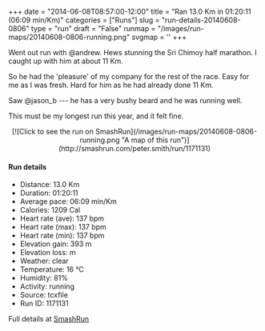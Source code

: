 +++
date = "2014-06-08T08:57:00-12:00"
title = "Ran 13.0 Km in 01:20:11 (06:09 min/Km)"
categories = ["Runs"]
slug = "run-details-20140608-0806"
type = "run"
draft = "False"
runmap = "/images/run-maps/20140608-0806-running.png"
svgmap = '<polyline points="3 52, 6 47, 14 49, 22 37, 23 38, 29 41, 39 47, 49 49, 55 54, 59 54, 62 48, 66 48, 69 45, 69 44, 74 42, 81 42, 84 40, 88 35, 91 34, 95 39, 100 47, 94 37, 89 35, 83 41, 76 42, 67 48, 63 48, 60 52, 60 55, 64 57, 67 62, 70 65, 83 58, 86 50, 83 42, 93 42, 99 46, 99 44, 93 36, 90 34, 84 41, 80 42, 76 42, 68 46, 67 48, 63 48, 60 55, 64 56, 67 62, 71 65, 82 59, 85 53, 86 49, 82 43, 83 42, 94 41, 100 47, 98 42, 93 36, 89 34, 84 41, 75 42, 69 45, 66 48, 63 48, 60 53, 64 56, 67 62, 71 64, 82 58, 86 49, 83 42, 94 41, 97 46, 100 47, 92 35, 89 35, 84 40, 73 43, 65 49, 63 51, 64 60, 56 55, 56 52, 54 49, 50 48, 45 48, 27 38, 25 38, 17 43, 14 48, 7 47, 0 56">'
+++

Went out run with @andrew. Hews stunning the Sri Chimoy half marathon.  I caught up with him at about 11 Km. 

So he had the 'pleasure' of my company for the rest of the race. Easy for me as I was fresh. Hard for him as he had already done 11 Km. 

Saw @jason_b --- he has a very bushy beard and he was running well. 

This must be my longest run this year, and it felt fine. 





<!--more-->

<center>
[![Click to see the run on SmashRun](/images/run-maps/20140608-0806-running.png "A map of this run")](http://smashrun.com/peter.smith/run/1171131)
</center>

#### Run details

* Distance: 13.0 Km
* Duration: 01:20:11
* Average pace: 06:09 min/Km
* Calories: 1209 Cal
* Heart rate (ave): 137 bpm
* Heart rate (max): 137 bpm
* Heart rate (min): 137 bpm
* Elevation gain: 393 m
* Elevation loss:  m
* Weather: clear
* Temperature: 16 &deg;C
* Humidity: 81%
* Activity: running
* Source: tcxfile
* Run ID: 1171131

Full details at [SmashRun](http://smashrun.com/peter.smith/run/1171131)